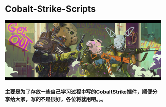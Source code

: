 # Cobalt-Strike-Scripts

![back.jpg](img/back.jpg)

### 主要是为了存放一些自己学习过程中写的CobaltStrike插件，顺便分享给大家，写的不是很好，各位将就用吧。。。
